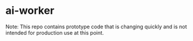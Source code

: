 # ai-worker

Note: This repo contains prototype code that is changing quickly and is not intended for production use at this point.